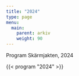 ```yaml
---
title: "2024"
type: page
menu:
  main:
    parent: arkiv
    weight: 90
---
```


Program
Skärmjakten, 2024

{{< program "2024" >}}
